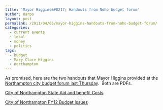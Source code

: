 ```yaml
---
title: 'Mayor Higgins&#8217; Handouts from Noho budget forum'
author: Harpo
layout: post
permalink: /2011/04/05/mayor-higgins-handouts-from-noho-budget-forum/
categories:
  - current events
  - local
  - money
  - politics
tags:
  - budget
  - Mary Clare Higgins
  - northampton
---
```

As promised, here are the two handouts that Mayor Higgins provided at the <a title="Tonight’s forum on the Northampton budget" href="http://harpojaeger.github.io/2011/04/01/tonights-forum-on-the-northampton-budget/" target="_blank">Northampton city budget forum last Thursday</a>.  Both are PDFs.

[City of Northampton State Aid and benefit Costs][1]

[City of Northampton FY12 Budget Issues][2]

 [1]: http://harpojaeger.github.io/media/wp-content/uploads/2011/04/handout1.City-of-Northampton-State-Aid-and-benefit-Costs.pdf
 [2]: http://harpojaeger.github.io/media/wp-content/uploads/2011/04/handout2.City-of-Northampton-FY12-Budget-Issues.pdf